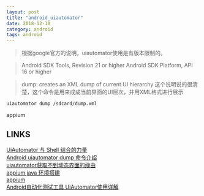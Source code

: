 ```yaml
---
layout: post
title: "android_uiautomator"
date: 2018-12-10
category: android
tags: android
---
```


>根据google官方的说明，uiautomator使用是有版本限制的。

>Android SDK Tools, Revision 21 or higher 
>Android SDK Platform, API 16 or higher


>dump: creates an XML dump of current UI hierarchy 
>这个说明说的很清楚，这个命令是用来成成当前界面的UI层次，并用XML格式进行展示


	uiautomator dump /sdcard/dump.xml

appium  

## LINKS

[UiAutomator 与 Shell 结合的力量](https://testerhome.com/topics/2806)  
[Android uiautomator dump 命令介绍](https://blog.csdn.net/soslinken/article/details/50126477)  
[uiautomator获取不到动态界面的缘由](https://blog.csdn.net/g19920917/article/details/39735305)  
[appium java 环境搭建](https://www.cnblogs.com/tobecrazy/p/4562199.html)  
[appium](http://appium.io/)  
[Android自动化测试工具 UiAutomator使用详解](https://www.jianshu.com/p/5b84dd220a92)  



